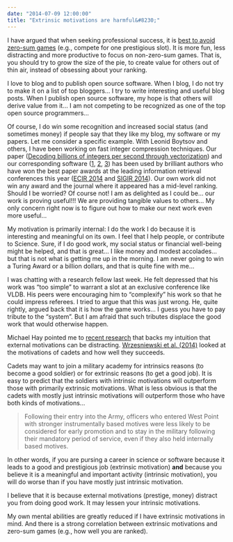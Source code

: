 ```yaml
---
date: "2014-07-09 12:00:00"
title: "Extrinsic motivations are harmful&#8230;"
---
```




I have argued that when seeking professional success, it is [best to avoid zero-sum games](/lemire/blog/2014/07/07/true-success-is-more-than-winning-a-zero-sum-game/) (e.g., compete for one prestigious slot). It is more fun, less distracting and more productive to focus on non-zero-sum games. That is, you should try to grow the size of the pie, to create value for others out of thin air, instead of obsessing about your ranking.

I love to blog and to publish open source software. When I blog, I do not try to make it on a list of top bloggers&hellip; I try to write interesting and useful blog posts. When I publish open source software, my hope is that others will derive value from it&hellip; I am not competing to be recognized as one of the top open source programmers&hellip;

Of course, I do win some recognition and increased social status (and sometimes money) if people say that they like my blog, my software or my papers. Let me consider a specific example. With Leonid Boytsov and others, I have been working on fast integer compression techniques. Our paper ([Decoding billions of integers per second through vectorization](http://onlinelibrary.wiley.com/doi/10.1002/spe.2203/abstract)) and our corresponding software ([1](https://github.com/lemire/FastPFor), [2](https://github.com/lemire/JavaFastPFOR), [3](https://github.com/lemire/SIMDCompressionAndIntersection)) has been used by brilliant authors who have won the best paper awards at the leading information retrieval conferences this year ([ECIR 2014](http://www.dcs.gla.ac.uk/~craigm/publications/catena14compression.pdf) and [SIGIR 2014](http://www.di.unipi.it/~ottavian/files/elias_fano_sigir14.pdf)). Our own work did not win any award and the journal where it appeared has a mid-level ranking. Should I be worried? Of course not! I am as delighted as I could be&hellip; our work is proving useful!!! We are providing tangible values to others&hellip; My only concern right now is to figure out how to make our next work even more useful&hellip;

My motivation is primarily internal: I do the work I do because it is interesting and meaningful on its own. I feel that I help people, or contribute to Science. Sure, if I do good work, my social status or financial well-being might be helped, and that is great&hellip; I like money and modest accolades&hellip; but that is not what is getting me up in the morning. I am never going to win a Turing Award or a billion dollars, and that is quite fine with me&hellip;

I was chatting with a research fellow last week. He felt depressed that his work was &ldquo;too simple&rdquo; to warrant a slot at an exclusive conference like VLDB. His peers were encouraging him to &ldquo;complexify&rdquo; his work so that he could impress referees. I tried to argue that this was just wrong. He, quite rightly, argued back that it is how the game works&hellip; I guess you have to pay tribute to the &ldquo;system&rdquo;. But I am afraid that such tributes displace the good work that would otherwise happen.

Michael Hay pointed me to [recent research](https://mobile.twitter.com/mihay42/status/486516429143830528) that backs my intuition that external motivations can be distracting. [Wrzesniewski et al. (2014)](http://www.pnas.org/content/111/30/10990.full.pdf) looked at the motivations of cadets and how well they succeeds.

Cadets may want to join a military academy for intrinsics reasons (to become a good soldier) or for extrinsic reasons (to get a good job). It is easy to predict that the soldiers with intrinsic motivations will outperform those with primarily extrinsic motivations. What is less obvious is that the cadets with mostly just intrinsic motivations will outperform those who have both kinds of motivations&hellip;

> Following their entry into the Army, officers who entered West Point with stronger instrumentally based motives were less likely to be considered for early promotion and to stay in the military following their mandatory period of service, even if they also held internally based motives.



In other words, if you are pursing a career in science or software because it leads to a good and prestigious job (extrinsic motivation) __and__ because you believe it is a meaningful and important activity (intrinsic motivation), you will do worse than if you have mostly just intrinsic motivation.

I believe that it is because external motivations (prestige, money) distract you from doing good work. It may lessen your intrinsic motivations.

My own mental abilities are greatly reduced if I have extrinsic motivations in mind. And there is a strong correlation between extrinsic motivations and zero-sum games (e.g., how well you are ranked).

